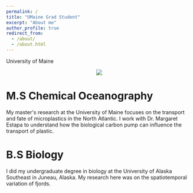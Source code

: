 ```yaml
---
permalink: /
title: "UMaine Grad Student"
excerpt: "About me"
author_profile: true
redirect_from: 
  - /about/
  - /about.html
---
```


University of Maine

<p align="center">
  <img src="https://capsule-render.vercel.app/api?text=Hey Everyone!🕹️&animation=fadeIn&type=waving&color=gradient&height=100"/>
</p>

M.S Chemical Oceanography
======
My master's research at the University of Maine focuses on the transport and fate of microplastics in the North Atlantic.
I work with Dr. Margaret Estapa to understand how the biological carbon pump can influence the transport of plastic.


B.S Biology
======
I did my undergraduate degree in biology at the University of Alaska Southeast in Juneau, Alaska. My research here was on the spatiotemporal variation of fjords.
